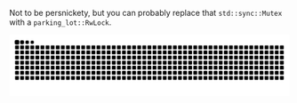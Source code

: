 Not to be persnickety, but you can probably replace that `std::sync::Mutex` with a `parking_lot::RwLock`.

<picture>
  <source media="(prefers-color-scheme: dark)" srcset="https://raw.githubusercontent.com/malted/malted/output/snake-dark.svg">
  <source media="(prefers-color-scheme: light)" srcset="https://raw.githubusercontent.com/malted/malted/output/snake.svg">
  <img alt="github contribution grid snake animation" src="https://raw.githubusercontent.com/malted/malted/output/snake.svg">
</picture>
